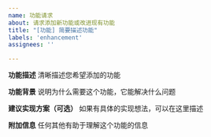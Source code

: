 ```yaml
---
name: 功能请求
about: 请求添加新功能或改进现有功能
title: "[功能] 简要描述功能"
labels: 'enhancement'
assignees: ''

---
```


**功能描述**
清晰描述您希望添加的功能

**功能背景**
说明为什么需要这个功能，它能解决什么问题

**建议实现方案（可选）**
如果有具体的实现想法，可以在这里描述

**附加信息**
任何其他有助于理解这个功能的信息